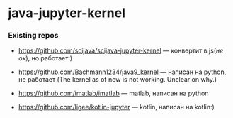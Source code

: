 # java-jupyter-kernel


### Existing repos

 - https://github.com/scijava/scijava-jupyter-kernel — конвертит в js(_не ок_), но работает:)
 - https://github.com/Bachmann1234/java9_kernel — написан на python, не работает (The kernel as of now is not working. Unclear on why.)

 - https://github.com/imatlab/imatlab — matlab, написан на python
 
 - https://github.com/ligee/kotlin-jupyter — kotlin, написан на kotlin:)

